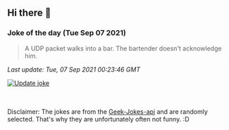 ## Hi there 👋

### Joke of the day (Tue Sep 07 2021)
<!-- joke -->
>A UDP packet walks into a bar. The bartender doesn't acknowledge him.
<!-- /joke -->

*Last update: Tue, 07 Sep 2021 00:23:46 GMT*

[![Update joke](https://github.com/nclskfm/nclskfm/actions/workflows/joke.yml/badge.svg)](https://github.com/nclskfm/nclskfm/actions/workflows/joke.yml)

<br><br>
Disclaimer: The jokes are from the [Geek-Jokes-api](https://github.com/sameerkumar18/geek-joke-api) and are randomly selected. That's why they are unfortunately often not funny. :D
